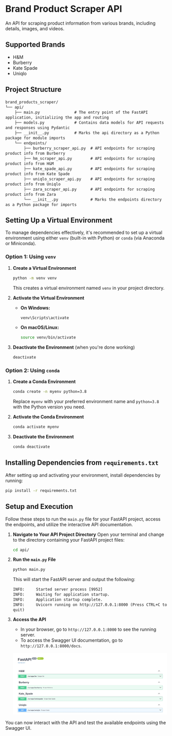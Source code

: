 # Brand Product Scraper API

An API for scraping product information from various brands, including details, images, and videos.

## Supported Brands

- H&M
- Burberry 
- Kate Spade
- Uniqlo

## Project Structure

```
brand_products_scraper/
└── api/
    ├── main.py               # The entry point of the FastAPI application, initializing the app and routing
    ├── models.py             # Contains data models for API requests and responses using Pydantic
    ├── __init__.py           # Marks the api directory as a Python package for module imports
    └── endpoints/
        ├── burberry_scraper_api.py  # API endpoints for scraping product info from Burberry
        ├── hm_scraper_api.py        # API endpoints for scraping product info from H&M
        ├── kate_spade_api.py        # API endpoints for scraping product info from Kate Spade
        ├── uniqlo_scraper_api.py    # API endpoints for scraping product info from Uniqlo
        ├── zara_scraper_api.py      # API endpoints for scraping product info from Zara
        └── __init__.py              # Marks the endpoints directory as a Python package for imports
```

## Setting Up a Virtual Environment

To manage dependencies effectively, it's recommended to set up a virtual environment using either `venv` (built-in with Python) or `conda` (via Anaconda or Miniconda).

### Option 1: Using `venv`

1. **Create a Virtual Environment**
   ```bash
   python -m venv venv
   ```
   This creates a virtual environment named `venv` in your project directory.

2. **Activate the Virtual Environment**
   - **On Windows:**
     ```bash
     venv\Scripts\activate
     ```
   - **On macOS/Linux:**
     ```bash
     source venv/bin/activate
     ```

3. **Deactivate the Environment** (when you're done working)
   ```bash
   deactivate
   ```

### Option 2: Using `conda`

1. **Create a Conda Environment**
   ```bash
   conda create -n myenv python=3.8
   ```
   Replace `myenv` with your preferred environment name and `python=3.8` with the Python version you need.

2. **Activate the Conda Environment**
   ```bash
   conda activate myenv
   ```

3. **Deactivate the Environment**
   ```bash
   conda deactivate
   ```

## Installing Dependencies from `requirements.txt`

After setting up and activating your environment, install dependencies by running:

```bash
pip install -r requirements.txt
```

## Setup and Execution

Follow these steps to run the `main.py` file for your FastAPI project, access the endpoints, and utilize the interactive API documentation.

1. **Navigate to Your API Project Directory**
   Open your terminal and change to the directory containing your FastAPI project files:
   ```bash
   cd api/
   ```

2. **Run the `main.py` File**
   ```bash
   python main.py
   ```
   This will start the FastAPI server and output the following:
   ```
   INFO:     Started server process [9952]
   INFO:     Waiting for application startup.
   INFO:     Application startup complete.
   INFO:     Uvicorn running on http://127.0.0.1:8000 (Press CTRL+C to quit)
   ```

3. **Access the API**
   - In your browser, go to `http://127.0.0.1:8000` to see the running server.
   - To access the Swagger UI documentation, go to `http://127.0.0.1:8000/docs`.

   ![FastAPI Server Screenshot](./brand_products_scraper/images/FastAPI_Server.jpg)

You can now interact with the API and test the available endpoints using the Swagger UI.